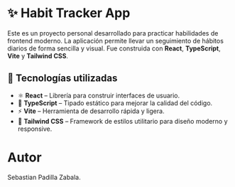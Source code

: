 # ✨ Habit Tracker App

Este es un proyecto personal desarrollado para practicar habilidades de frontend moderno. La aplicación permite llevar un seguimiento de hábitos diarios de forma sencilla y visual. Fue construida con **React**, **TypeScript**, **Vite** y **Tailwind CSS**.

## 🚀 Tecnologías utilizadas

- ⚛️ **React** – Librería para construir interfaces de usuario.
- 🧠 **TypeScript** – Tipado estático para mejorar la calidad del código.
- ⚡ **Vite** – Herramienta de desarrollo rápida y ligera.
- 🎨 **Tailwind CSS** – Framework de estilos utilitario para diseño moderno y responsive.

# Autor
Sebastian Padilla Zabala.
